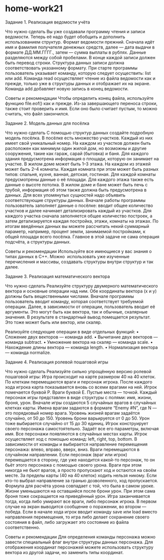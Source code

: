 # home-work21
Задание 1. Реализация ведомости учёта

Что нужно сделать
Вы уже создавали программу чтения и записи ведомости. Теперь её надо будет обобщить и дополнить использованием структур.
Формат ведомости прежний. Сначала идёт имя и фамилия получателя денежных средств, далее — дата выдачи в формате ДД.ММ.ГГГГ., затем — сумма выплаты в рублях. Данные разделяются между собой пробелами. В конце каждой записи должен быть перевод строки.
Структура данных записи должна соответствовать указанному формату.
При старте программы пользователь указывает команду, которую следует осуществить: list или add. Команда read осуществляет чтение из файла ведомости как и прежде, только уже в структуры данных и отображает их на экране.
Команда add добавляет новую запись в конец ведомости.

Советы и рекомендации
Чтобы определить конец файла, используйте функцию file.eof() как и прежде. Из-за завершающего переноса строки, также стоит проверить и имя. Если оно было считает пустым, то можно считать, что файл закончился.

Задание 2. Модель данных для посёлка

Что нужно сделать
С помощью структур данных создайте подробную модель посёлка.
В посёлке есть множество участков. Каждый из них имеет свой уникальный номер. На каждом из участков должен быть расположен как минимум один жилой дом, но возможны и другие сооружения, такие как гараж, сарай (бытовка) и баня. Для каждого здания предусмотрена информация о площади, которую он занимает на участке.
В жилом доме может быть 1–3 этажа. На каждом из этажей может быть 2–4 комнаты. Каждая комната при этом может быть разных типов: спальня, кухня, ванная, детская, гостиная. Для каждой комнаты предусмотрены данные о её площади. Для каждого этажа также есть данные о высоте потолка. В жилом доме и бане может быть печь с трубой, информация об этом также должна быть предусмотрена в данных.
Для всех упомянутых сущностей надо объявить соответствующие структуры данных.
Вначале работы программы пользователь заполняет данные о посёлке: вводит общее количество участков и далее начинает детализировать каждый из участков.
Для каждого участка сначала заполняется общее количество построек, а затем детализируется каждая постройка, этажи, комнаты на этажах.
По итогам введённых данных вы можете рассчитать некий суммарный параметр, например, процент земли, занимаемой постройками, к общей площади всего посёлка. Главное в этой задаче не сама операция подсчёта, а структуры данных.

Советы и рекомендации
Используйте все имеющиеся у вас знания о типах данных в C++. Можно  использовать уже изученные перечисления и массивы, создавать структуры внутри структур и так далее.

Задание 3. Реализация математического вектора

Что нужно сделать
Реализуйте структуру двумерного математического вектора и основные операции над ним. Обе координаты вектора (x и y) должны быть вещественными числами.
Вначале программы пользователь вводит команду, которая соответствует требуемой операции. Далее, в зависимости от операции, пользователь вводит её аргументы. Это могут быть как вектора, так и обычные, скалярные значения. В результате в стандартный вывод помещается результат. Это тоже может быть или вектор, или скаляр.

Реализуйте следующие операции в виде отдельных функций:
    • Сложение двух векторов — команда add.
    • Вычитание двух векторов — команда subtract.
    • Умножение вектора на скаляр — команда scale.
    • Нахождение длины вектора — команда length.
    • Нормализация вектора — команда normalize.

Задание 4. Реализация ролевой пошаговой игры

Что нужно сделать
Реализуйте сильно упрощённую версию ролевой пошаговой игры:
Игра происходит на карте размером 40 на 40 клеток. По клеткам перемещаются враги и персонаж игрока.
После каждого хода игрока карта показывается вновь со всеми врагами на ней. Игрок помечается буквой P. Враги буквой E. Пустые места — точкой.
Каждый персонаж игры представлен в виде структуры с полями: имя, жизни, броня, урон.
Вначале игры создаются 5 случайных врагов в случайных клетках карты. Имена врагам задаются в формате “Enemy #N”, где N — это порядковый номер врага. Уровень жизней врагам задаётся случайно, от 50 до 150. Уровень брони варьируется от 0 до 50. Урон тоже выбирается случайно от 15 до 30 единиц.
Игрок конструирует своего персонажа самостоятельно. Задаёт все его параметры, включая имя.
Все персонажи появляются в случайных местах карты.
Игрок осуществляет ход с помощью команд: left, right, top, bottom. В зависимости от команды и выбирается направление перемещения персонажа: влево, вправо, вверх, вниз.
Враги перемещаются в случайном направлении.
Если персонаж (враг или игрок) перемещается в сторону, где уже находится какой-то персонаж, то он бьёт этого персонажа с помощью своего урона. Враги при этом никогда не бьют врагов, а просто пропускают ход и остаются на своём месте. За пределы карты (40 на 40 клеток) ходить нельзя никому. Если кто-то выбрал направление за гранью дозволенного, ход пропускается.
Формула для расчёта урона совпадает с той, что была в самом уроке. Жизни уменьшаются на оставшийся после брони урон. При этом сама броня тоже сокращается на приведённый урон.
Игра заканчивается тогда, когда либо умирают все враги, либо персонаж игрока. В первом случае на экран выводится сообщение о поражении, во втором — победа.
Если в начале хода игрок вводит команду save или load вместо направления перемещения, то игра либо делает сохранение своего состояния в файл, либо загружает это состояние из файла соответственно.

Советы и рекомендации
Для определения команды персонажа можно завести специальный флаг внутри структуры данных персонажа.
Для отображения координат персонажей можете использовать структуру вектора из другой задачи, но заменить типы координат.

